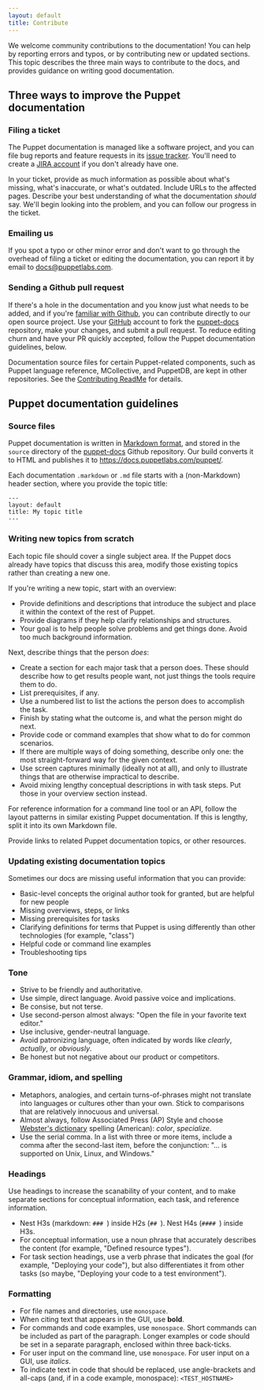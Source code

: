 ```yaml
---
layout: default
title: Contribute
---
```


We welcome community contributions to the documentation! You can help by reporting errors and typos, or by contributing new or updated sections. This topic describes the three main ways to contribute to the docs, and provides guidance on writing good documentation.

## Three ways to improve the Puppet documentation

### Filing a ticket

The Puppet documentation is managed like a software project, and you can file bug reports and feature requests in its
[issue tracker](https://tickets.puppetlabs.com/browse/DOCUMENT). You'll need to create a [JIRA account](https://tickets.puppetlabs.com/secure/Signup!default.jspa) if you don't already have one.

In your ticket, provide as much information as possible about what's missing, what's inaccurate, or what's outdated. Include URLs to the affected pages. Describe your best understanding of what the documentation _should_ say. We'll begin looking into the problem, and you can follow our progress in the ticket.

### Emailing us

If you spot a typo or other minor error and don't want to go through the overhead of filing a ticket or editing the documentation, you can report it by email to <docs@puppetlabs.com>.

### Sending a Github pull request

If there's a hole in the documentation and you know just what needs to be added, and if you're [familiar with Github](http://learn.github.com/), you can contribute directly to our open source project. Use your [GitHub](http://github.com) account to fork the [puppet-docs](http://github.com/puppetlabs/puppet-docs) repository, make your changes, and submit a pull request. To reduce editing churn and have your PR quickly accepted, follow the Puppet documentation guidelines, below.

Documentation source files for certain Puppet-related components, such as Puppet language reference, MCollective, and PuppetDB, are kept in other repositories. See the [Contributing ReadMe](https://github.com/puppetlabs/puppet-docs/blob/master/CONTRIBUTING.md) for details.

## Puppet documentation guidelines

### Source files

Puppet documentation is written in [Markdown format](https://daringfireball.net/projects/markdown/syntax), and stored in the `source` directory of the [puppet-docs](http://github.com/puppetlabs/puppet-docs) Github repository. Our build converts it to HTML and publishes it to <https://docs.puppetlabs.com/puppet/>. 

Each documentation `.markdown` or `.md` file starts with a (non-Markdown) header section, where you provide the topic title:

```
---
layout: default
title: My topic title
---
```

### Writing new topics from scratch

Each topic file should cover a single subject area. If the Puppet docs already have topics that discuss this area, modify those existing topics rather than creating a new one.

If you're writing a new topic, start with an overview:
- Provide definitions and descriptions that introduce the subject and place it within the context of the rest of Puppet.
- Provide diagrams if they help clarify relationships and structures. 
- Your goal is to help people solve problems and get things done. Avoid too much background information.

Next, describe things that the person *does*:
- Create a section for each major task that a person does. These should describe how to get results people want, not just things the tools require them to do.
- List prerequisites, if any. 
- Use a numbered list to list the actions the person does to accomplish the task. 
- Finish by stating what the outcome is, and what the person might do next. 
- Provide code or command examples that show what to do for common scenarios.
- If there are multiple ways of doing something, describe only one: the most straight-forward way for the given context. 
- Use screen captures minimally (ideally not at all), and only to illustrate things that are otherwise impractical to describe. 
- Avoid mixing lengthy conceptual descriptions in with task steps. Put those in your overview section instead.

For reference information for a command line tool or an API, follow the layout patterns in similar existing Puppet documentation. If this is lengthy, split it into its own Markdown file.

Provide links to related Puppet documentation topics, or other resources.

### Updating existing documentation topics

Sometimes our docs are missing useful information that you can provide:
- Basic-level concepts the original author took for granted, but are helpful for new people
- Missing overviews, steps, or links
- Missing prerequisites for tasks
- Clarifying definitions for terms that Puppet is using differently than other technologies (for example, "class")
- Helpful code or command line examples
- Troubleshooting tips

### Tone
- Strive to be friendly and authoritative.
- Use simple, direct language. Avoid passive voice and implications.
- Be consise, but not terse.
- Use second-person almost always: "Open the file in your favorite text editor."
- Use inclusive, gender-neutral language.
- Avoid patronizing language, often indicated by words like _clearly_, _actually_, or _obviously_.
- Be honest but not negative about our product or competitors.

### Grammar, idiom, and spelling
- Metaphors, analogies, and certain turns-of-phrases might not translate into languages or cultures other than your own. Stick to comparisons that are relatively innocuous and universal.
- Almost always, follow Associated Press (AP) Style and choose [Webster's dictionary](http://www.merriam-webster.com/) spelling (American): _color_, _specialize_.
- Use the serial comma. In a list with three or more items, include a comma after the second-last item, before the conjunction: "... is supported on Unix, Linux, and Windows."

### Headings

Use headings to increase the scanability of your content, and to make separate sections for conceptual information, each task, and reference information. 
- Nest H3s (markdown: `### `) inside H2s (`## `). Nest H4s (`#### `) inside H3s. 
- For conceptual information, use a noun phrase that accurately describes the content (for example, "Defined resource types"). 
- For task section headings, use a verb phrase that indicates the goal (for example, "Deploying your code"), but also differentiates it from other tasks (so maybe, "Deploying your code to a test environment").

### Formatting
- For file names and directories, use `monospace`.
- When citing text that appears in the GUI, use **bold**.
- For commands and code examples, use `monospace`. Short commands can be included as part of the paragraph. Longer examples or code should be set in a separate paragraph, enclosed within three back-ticks.
- For user input on the command line, use `monospace`. For user input on a GUI, use _italics_.
- To indicate text in code that should be replaced, use angle-brackets and all-caps (and, if in a code example, monospace): `<TEST_HOSTNAME>`

